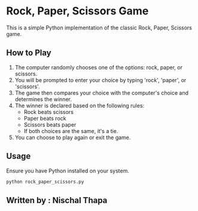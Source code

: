 # Rock, Paper, Scissors Game

This is a simple Python implementation of the classic Rock, Paper, Scissors game.

## How to Play

1. The computer randomly chooses one of the options: rock, paper, or scissors.
2. You will be prompted to enter your choice by typing 'rock', 'paper', or 'scissors'.
3. The game then compares your choice with the computer's choice and determines the winner.
4. The winner is declared based on the following rules:
    - Rock beats scissors
    - Paper beats rock
    - Scissors beats paper
    - If both choices are the same, it's a tie.
5. You can choose to play again or exit the game.

## Usage

Ensure you have Python installed on your system.
```bash
python rock_paper_scissors.py

```

## Written by : Nischal Thapa


